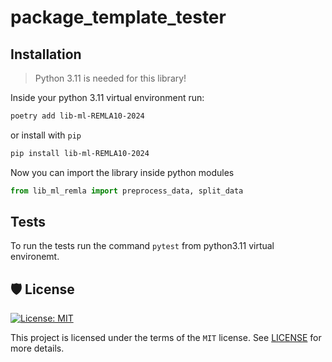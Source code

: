 # package_template_tester

<div align="center">

<!-- [![Build status](https://github.com/test/package_template_tester/workflows/build/badge.svg?branch=master&event=push)](https://github.com/test/package_template_tester/actions?query=workflow%3Abuild)
[![Python Version](https://img.shields.io/pypi/pyversions/package_template_tester.svg)](https://pypi.org/project/package_template_tester/)
[![Dependencies Status](https://img.shields.io/badge/dependencies-up%20to%20date-brightgreen.svg)](https://github.com/test/package_template_tester/pulls?utf8=%E2%9C%93&q=is%3Apr%20author%3Aapp%2Fdependabot)

[![Code style: black](https://img.shields.io/badge/code%20style-black-000000.svg)](https://github.com/psf/black)
[![Security: bandit](https://img.shields.io/badge/security-bandit-green.svg)](https://github.com/PyCQA/bandit)
[![Pre-commit](https://img.shields.io/badge/pre--commit-enabled-brightgreen?logo=pre-commit&logoColor=white)](https://github.com/test/package_template_tester/blob/master/.pre-commit-config.yaml)
[![Semantic Versions](https://img.shields.io/badge/%20%20%F0%9F%93%A6%F0%9F%9A%80-semantic--versions-e10079.svg)](https://github.com/test/package_template_tester/releases)
[![License](https://img.shields.io/github/license/test/package_template_tester)](https://github.com/test/package_template_tester/blob/master/LICENSE)
![Coverage Report](assets/images/coverage.svg) -->


</div>

## Installation
> Python 3.11 is needed for this library!

Inside your python 3.11 virtual environment run:

```bash
poetry add lib-ml-REMLA10-2024
```

or install with `pip`

```bash
pip install lib-ml-REMLA10-2024
```

Now you can import the library inside python modules

```python
from lib_ml_remla import preprocess_data, split_data
```
## Tests
To run the tests run the command ```pytest``` from python3.11 virtual environemt. 

## 🛡 License

[![License: MIT](https://img.shields.io/badge/License-MIT-yellow.svg)](https://opensource.org/licenses/MIT)

This project is licensed under the terms of the `MIT` license. See [LICENSE](https://github.com/remla24-team10/lib-ml/blob/main/LICENSE) for more details.
